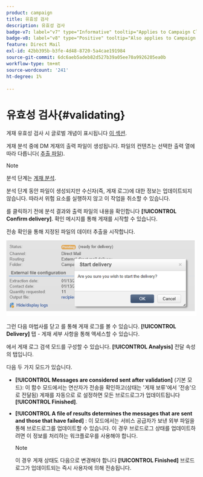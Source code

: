 ```yaml
---
product: campaign
title: 유효성 검사
description: 유효성 검사
badge-v7: label="v7" type="Informative" tooltip="Applies to Campaign Classic v7"
badge-v8: label="v8" type="Positive" tooltip="Also applies to Campaign v8"
feature: Direct Mail
exl-id: 42bb395b-b3fe-4d48-8720-5a4cae191984
source-git-commit: 6dc6aeb5adeb82d527b39a05ee70a9926205ea0b
workflow-type: tm+mt
source-wordcount: '241'
ht-degree: 1%

---
```


# 유효성 검사{#validating}



게재 유효성 검사 시 글로벌 개념이 표시됩니다 [이 섹션](steps-validating-the-delivery.md).

게재 분석 중에 DM 게재의 출력 파일이 생성됩니다. 파일의 컨텐츠는 선택한 출력 열에 따라 다릅니다( [추출 파일](defining-the-direct-mail-content.md#extraction-file)).

>[!NOTE]
>
>분석 단계는 [게재 분석](steps-validating-the-delivery.md#analyzing-the-delivery).

분석 단계 동안 파일이 생성되지만 수신자(즉, 게재 로그)에 대한 정보는 업데이트되지 않습니다. 따라서 위험 요소를 실행하지 않고 이 작업을 취소할 수 있습니다.

를 클릭하기 전에 분석 결과와 출력 파일의 내용을 확인합니다 **[!UICONTROL Confirm delivery]**. 확인 메시지를 통해 게재를 시작할 수 있습니다.

전송 확인을 통해 지정된 파일의 데이터 추출을 시작합니다.

![](assets/s_ncs_user_postal_del_send_confirm_postal.png)

그런 다음 마법사를 닫고 를 통해 게재 로그를 볼 수 있습니다. **[!UICONTROL Delivery]** 탭 - 게재 세부 사항을 통해 액세스할 수 있습니다.

에서 게재 로그 검색 모드를 구성할 수 있습니다. **[!UICONTROL Analysis]** 전달 속성의 탭입니다.

다음 두 가지 모드가 있습니다.

* **[!UICONTROL Messages are considered sent after validation]** (기본 모드): 이 함수 모드에서는 연산자가 전송을 확인하고(상태는 &#39;게재 보류&#39;에서 &#39;전송&#39;으로 전달됨) 게재를 자동으로 로 설정하면 모든 브로드로그가 업데이트됩니다 **[!UICONTROL Finished]**.
* **[!UICONTROL A file of results determines the messages that are sent and those that have failed]** : 이 모드에서는 서비스 공급자가 보낸 외부 파일을 통해 브로드로그를 업데이트할 수 있습니다. 이 경우 브로드로그 상태를 업데이트하려면 이 정보를 처리하는 워크플로우를 사용해야 합니다.

   >[!NOTE]
   >
   >이 경우 게재 상태도 다음으로 변경해야 합니다 **[!UICONTROL Finished]** 브로드로그가 업데이트되는 즉시 사용자에 의해 전송됩니다.
